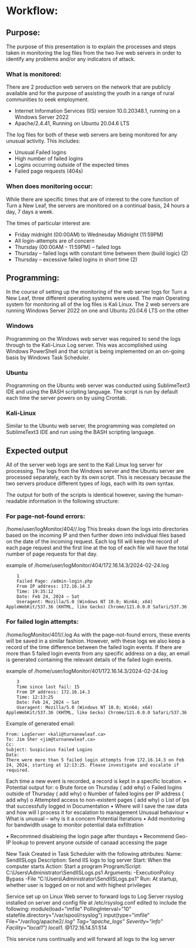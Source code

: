 # Workflow:

## Purpose:

The purpose of this presentation is to explain the processes and steps taken in monitoring the log files from the two live web servers in order to identify any problems and/or any indicators of attack.

### What is monitored:

There are 2 production web servers on the network that are publicly available and for the purpose of assisting the youth in a range of rural communities to seek employment.

- Internet Information Services (IIS) version 10.0.20348.1, running on a Windows Server 2022
- Apache/2.4.41, Running on Ubuntu 20.04.6 LTS

The log files for both of these web servers are being monitored for any unusual activity. This includes:
- Unusual Failed logins
- High number of failed logins
- Logins occurring outside of the expected times
- Failed page requests (404s)

### When does monitoring occur:

While there are specific times that are of interest to the core function of Turn a New Leaf, the servers are monitored on a continual basis, 24 hours a day, 7 days a week.

The times of particular interest are:
- 	Friday midnight (00:00AM) to Wednesday Midnight (11:59PM)
  - All login-attempts are of concern
- Thursday (00:00AM – 11:59PM) – failed logs
- Thursday – failed logs with constant time between them (build logic) (2)
- Thursday – excessive failed logins in short time (2)

## Programming:

In the course of setting up the monitoring of the web server logs for Turn a New Leaf, three different operating systems were used. The main Operating system for monitoring all of the log files is Kali Linux. The 2 web servers are running Windows Server 2022 on one and Ubuntu 20.04.6 LTS on the other

### Windows

Programming on the Windows web server was required to send the logs through to the Kali-Linux Log server. This was accomplished using Windows PowerShell and that script is being implemented on an on-going basis by Windows Task Scheduler.

### Ubuntu

Programming on the Ubuntu web server was conducted using SublimeText3 IDE and using the BASH scripting language. The script is run by default each time the server powers on by using Crontab.

### Kali-Linux

Similar to the Ubuntu web server, the programming was completed on SublimeText3 IDE and run using the BASH scripting language.

## Expected output

All of the server web logs are sent to the Kali Linux log server for processing. The logs from the Windows server and the Ubuntu server are processed separately, each by its own script. This is necessary because the two servers produce different types of logs, each with its own syntax.

The output for both of the scripts is identical however, saving the human-readable information in the following structure:

### For page-not-found errors:

/home/user/logMonitor/404/<ip address>/<date>.log
This breaks down the logs into directories based on the incoming IP and then further down into individual files based on the date of the incoming request. Each log fill will keep the record of each page request and the first line at the top of each file will have the total number of page requests for that day.

example of /home/user/logMonitor/404/172.16.14.3/2024-02-24.log
```
    1
    Failed Page: /admin-login.php
    From IP address: 172.16.14.3
    Time: 19:35:12
    Date: Feb 24, 2024 – Sat
    Useragent: Mozilla/5.0 (Windows NT 10.0; Win64; x64) AppleWebKit/537.36 (KHTML, like Gecko) Chrome/121.0.0.0 Safari/537.36
```

### For failed login attempts:

/home/logMonitor/401/<ip addres>/<date>.log
As with the page-not-found errors, these events will be saved in a similar fashion. However, with these logs we also keep a record of the time difference between the failed login events. If there are more than 5 failed login events from any specific address on a day, an email is generated containing the relevant details of the failed login events.

example of /home/user/logMonitor/401/172.16.14.3/2024-02-24.log
```
    3
    Time since last fail: 15
    From IP address: 172.16.14.3
    Time: 12:13:25
    Date: Feb 24, 2024 – Sat
    Useragent: Mozilla/5.0 (Windows NT 10.0; Win64; x64) AppleWebKit/537.36 (KHTML, like Gecko) Chrome/121.0.0.0 Safari/537.36
```

Example of generated email: 
```
From: LogServer <kali@turnanewleaf.ca>
To: Jim Sher <jim@turnanewleaf.ca>
Cc:
Subject: Suspicious Failed Logins
Data:
There were more than 5 failed login attempts from 172.16.14.3 on Feb 24, 2024, starting at 12:13:25. Please investigate and escalate if required.
```


Each time a new event is recorded, a record is kept in a specific location.
•	Potential output for:
o	Brute force on Thursday ( add why)
o	Failed logins outside of Thursday ( add why)
o	Number of failed logins per IP address ( add why)
o	Attempted access to non-existent pages ( add why)
o	List of Ips that successfully logged in
Documentation
•	Where will I save the raw data and how will I process it for escalation to management
Unusual behaviour
•	What is unusual – why is it a concern
Potential Iterations
•	Add monitoring for bandwidth usage to monitor potential data exfiltration

•	Recommned disableing the login page after thurdays
•	Recommend Geo-IP lookup to prevent anyone outside of canaad accessing the page





New Task Created in Task Scheduler with the following attributes:
Name: SendIISLogs
Description: Send IIS logs to log server
Start: When the computer starts
Action: Start a program
Program/Script: C:\Users\Administrator\SendIISLogs.ps1
Arguments: -ExecutionPolicy Bypass -File “C:\Users\Administrator\SendIISLogs.ps1”
Run: At startup, whether user is logged on or not and with highest privileges




Service set up on Linux Web server to forward logs to Log Server
rsyslog installed on server and config file at /etc/rsyslog.conf edited to include the following:
module(load="imfile" PollingInterval="10" statefile.directory="/var/spool/rsyslog")
input(type="imfile" File="/var/log/apache2/*.log" Tag="apache_logs" Severity="info" Facility="local1")
local1.* @172.16.14.51:514


This service runs continually and will forward all logs to the log server

